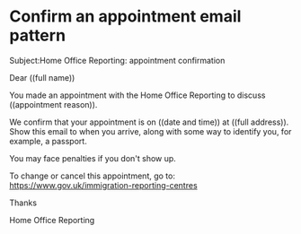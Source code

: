 # Confirm an appointment email pattern

Subject:Home Office Reporting: appointment confirmation

Dear ((full name))

You made an appointment with the Home Office Reporting to discuss ((appointment reason)).

We confirm that your appointment is on ((date and time)) at ((full address)). Show this email to when you arrive, along with some way to identify you, for example, a passport.

You may face penalties if you don't show up.

To change or cancel this appointment, go to: https://www.gov.uk/immigration-reporting-centres

Thanks

Home Office Reporting 
